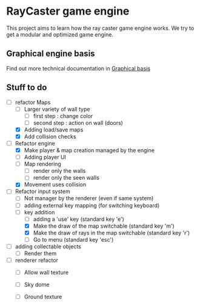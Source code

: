 # RayCaster game engine

This project aims to learn how the ray caster game engine works. We try to get a 
modular and optimized game engine. 

## Graphical engine basis

Find out more technical documentation in
[Graphical basis](document/BasicRaycaster.md)

## Stuff to do

* [ ] refactor Maps
  * [ ] Larger variety of wall type
    * [ ] first step : change color
    * [ ] second step : action on wall (doors)
  * [X] Adding load/save maps
  * [X] Add collision checks
* [ ] Refactor engine
  * [X] Make player & map creation managed by the engine
  * [ ] Adding player UI
  * [ ] Map rendering
    * [ ] render only the walls
    * [ ] render only the seen walls
  * [X] Movement uses collision
* [ ] Refactor input system
  * [ ] Not manager by the renderer (even if same system)
  * [ ] adding external key mapping (for switching keyboard)
  * [ ] key addition
    * [ ] adding a 'use' key (standard key 'e')
    * [X] Make the draw of the map switchable (standard key 'm')
    * [X] Make the draw of rays in the map switchable (standard key 'r')
    * [ ] Go to menu (standard key 'esc')
* [ ] adding collectable objects
  * [ ] Render them
* [ ] renderer refactor
  * [ ] Allow wall texture
  * [ ] Sky dome
  * [ ] Ground texture

